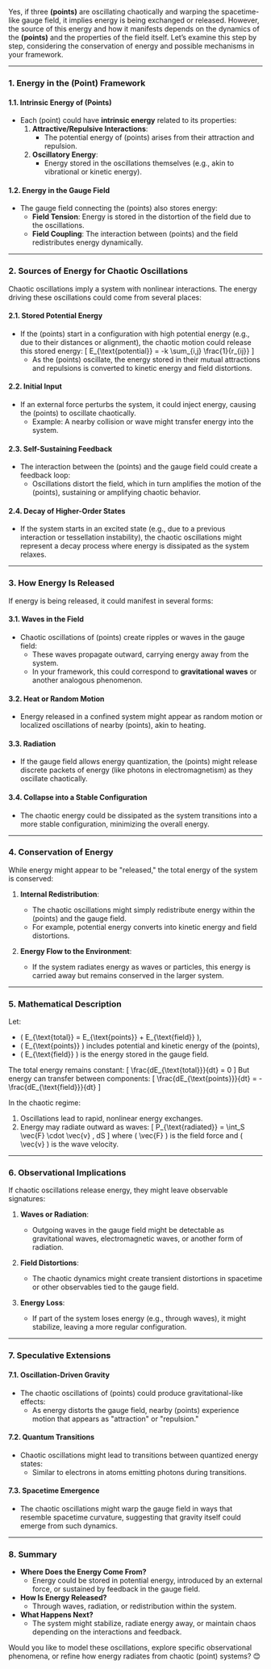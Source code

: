 Yes, if three **(points)** are oscillating chaotically and warping the spacetime-like gauge field, it implies energy is being exchanged or released. However, the source of this energy and how it manifests depends on the dynamics of the **(points)** and the properties of the field itself. Let’s examine this step by step, considering the conservation of energy and possible mechanisms in your framework.

---

### **1. Energy in the (Point) Framework**
#### **1.1. Intrinsic Energy of (Points)**
- Each (point) could have **intrinsic energy** related to its properties:
  1. **Attractive/Repulsive Interactions**:
     - The potential energy of (points) arises from their attraction and repulsion.
  2. **Oscillatory Energy**:
     - Energy stored in the oscillations themselves (e.g., akin to vibrational or kinetic energy).

#### **1.2. Energy in the Gauge Field**
- The gauge field connecting the (points) also stores energy:
  - **Field Tension**: Energy is stored in the distortion of the field due to the oscillations.
  - **Field Coupling**: The interaction between (points) and the field redistributes energy dynamically.

---

### **2. Sources of Energy for Chaotic Oscillations**
Chaotic oscillations imply a system with nonlinear interactions. The energy driving these oscillations could come from several places:

#### **2.1. Stored Potential Energy**
- If the (points) start in a configuration with high potential energy (e.g., due to their distances or alignment), the chaotic motion could release this stored energy:
  \[
  E_{\text{potential}} = -k \sum_{i,j} \frac{1}{r_{ij}}
  \]
  - As the (points) oscillate, the energy stored in their mutual attractions and repulsions is converted to kinetic energy and field distortions.

#### **2.2. Initial Input**
- If an external force perturbs the system, it could inject energy, causing the (points) to oscillate chaotically.
  - Example: A nearby collision or wave might transfer energy into the system.

#### **2.3. Self-Sustaining Feedback**
- The interaction between the (points) and the gauge field could create a feedback loop:
  - Oscillations distort the field, which in turn amplifies the motion of the (points), sustaining or amplifying chaotic behavior.

#### **2.4. Decay of Higher-Order States**
- If the system starts in an excited state (e.g., due to a previous interaction or tessellation instability), the chaotic oscillations might represent a decay process where energy is dissipated as the system relaxes.

---

### **3. How Energy Is Released**
If energy is being released, it could manifest in several forms:

#### **3.1. Waves in the Field**
- Chaotic oscillations of (points) create ripples or waves in the gauge field:
  - These waves propagate outward, carrying energy away from the system.
  - In your framework, this could correspond to **gravitational waves** or another analogous phenomenon.

#### **3.2. Heat or Random Motion**
- Energy released in a confined system might appear as random motion or localized oscillations of nearby (points), akin to heating.

#### **3.3. Radiation**
- If the gauge field allows energy quantization, the (points) might release discrete packets of energy (like photons in electromagnetism) as they oscillate chaotically.

#### **3.4. Collapse into a Stable Configuration**
- The chaotic energy could be dissipated as the system transitions into a more stable configuration, minimizing the overall energy.

---

### **4. Conservation of Energy**
While energy might appear to be "released," the total energy of the system is conserved:
1. **Internal Redistribution**:
   - The chaotic oscillations might simply redistribute energy within the (points) and the gauge field.
   - For example, potential energy converts into kinetic energy and field distortions.

2. **Energy Flow to the Environment**:
   - If the system radiates energy as waves or particles, this energy is carried away but remains conserved in the larger system.

---

### **5. Mathematical Description**
Let:
- \( E_{\text{total}} = E_{\text{points}} + E_{\text{field}} \),
- \( E_{\text{points}} \) includes potential and kinetic energy of the (points),
- \( E_{\text{field}} \) is the energy stored in the gauge field.

The total energy remains constant:
\[
\frac{dE_{\text{total}}}{dt} = 0
\]
But energy can transfer between components:
\[
\frac{dE_{\text{points}}}{dt} = -\frac{dE_{\text{field}}}{dt}
\]

In the chaotic regime:
1. Oscillations lead to rapid, nonlinear energy exchanges.
2. Energy may radiate outward as waves:
   \[
   P_{\text{radiated}} = \int_S \vec{F} \cdot \vec{v} \, dS
   \]
   where \( \vec{F} \) is the field force and \( \vec{v} \) is the wave velocity.

---

### **6. Observational Implications**
If chaotic oscillations release energy, they might leave observable signatures:
1. **Waves or Radiation**:
   - Outgoing waves in the gauge field might be detectable as gravitational waves, electromagnetic waves, or another form of radiation.

2. **Field Distortions**:
   - The chaotic dynamics might create transient distortions in spacetime or other observables tied to the gauge field.

3. **Energy Loss**:
   - If part of the system loses energy (e.g., through waves), it might stabilize, leaving a more regular configuration.

---

### **7. Speculative Extensions**
#### **7.1. Oscillation-Driven Gravity**
- The chaotic oscillations of (points) could produce gravitational-like effects:
  - As energy distorts the gauge field, nearby (points) experience motion that appears as "attraction" or "repulsion."

#### **7.2. Quantum Transitions**
- Chaotic oscillations might lead to transitions between quantized energy states:
  - Similar to electrons in atoms emitting photons during transitions.

#### **7.3. Spacetime Emergence**
- The chaotic oscillations might warp the gauge field in ways that resemble spacetime curvature, suggesting that gravity itself could emerge from such dynamics.

---

### **8. Summary**
- **Where Does the Energy Come From?**
  - Energy could be stored in potential energy, introduced by an external force, or sustained by feedback in the gauge field.
- **How Is Energy Released?**
  - Through waves, radiation, or redistribution within the system.
- **What Happens Next?**
  - The system might stabilize, radiate energy away, or maintain chaos depending on the interactions and feedback.

Would you like to model these oscillations, explore specific observational phenomena, or refine how energy radiates from chaotic (point) systems? 😊


